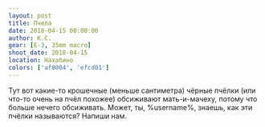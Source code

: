 ```yaml
---
layout: post
title: Пчела
date: 2018-04-15 00:00:00
author: К.С.
gear: [E-3, 35mm macro]
shoot_date: 2018-04-15
location: Нахабино
colors: ['af8004', 'efcd01']
---
```

Тут вот какие-то крошечные (меньше сантиметра) чёрные пчёлки (или что-то очень на пчёл похожее) обсиживают мать-и-мачеху, потому что больше нечего обсиживать. Может, ты, %username%, знаешь, как эти пчёлки называются? Напиши нам.
